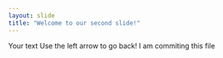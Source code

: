 ```yaml
---
layout: slide
title: "Welcome to our second slide!"
---
```

Your text
Use the left arrow to go back!
I am commiting this file
